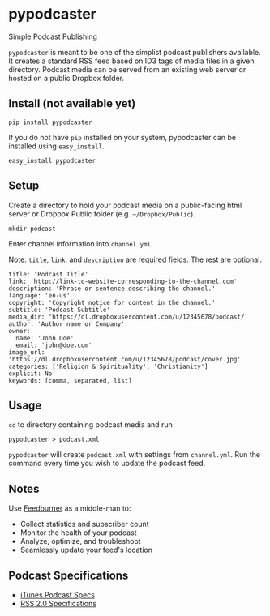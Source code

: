 # pypodcaster

Simple Podcast Publishing

`pypodcaster` is meant to be one of the simplist podcast publishers available. It creates a standard RSS feed based on ID3 tags of media files in a given directory. Podcast media can be served from an existing web server or hosted on a public Dropbox folder.

## Install (not available yet)

    pip install pypodcaster

If you do not have `pip` installed on your system, pypodcaster can be installed using `easy_install`.

    easy_install pypodcaster
  
## Setup

Create a directory to hold your podcast media on a public-facing html server or Dropbox Public folder (e.g. `~/Dropbox/Public`).

    mkdir podcast

Enter channel information into `channel.yml`

Note: `title`, `link`, and `description` are required fields. The rest are optional.

```
title: 'Podcast Title'
link: 'http://link-to-website-corresponding-to-the-channel.com'
description: 'Phrase or sentence describing the channel.'
language: 'en-us'
copyright: 'Copyright notice for content in the channel.'
subtitle: 'Podcast Subtitle'
media_dir: 'https://dl.dropboxusercontent.com/u/12345678/podcast/'
author: 'Author name or Company'
owner:
  name: 'John Doe'
  email: 'john@doe.com'
image_url: 'https://dl.dropboxusercontent.com/u/12345678/podcast/cover.jpg'
categories: ['Religion & Spirituality', 'Christianity']
explicit: No
keywords: [comma, separated, list]
```

## Usage

`cd` to directory containing podcast media and run

    pypodcaster > podcast.xml

`pypodcaster` will create `podcast.xml` with settings from `channel.yml`. Run the command every time you wish to update the podcast feed.

## Notes

Use [Feedburner](http://feedburner.com) as a middle-man to:

- Collect statistics and subscriber count
- Monitor the health of your podcast
- Analyze, optimize, and troubleshoot
- Seamlessly update your feed's location

## Podcast Specifications

- [iTunes Podcast Specs](http://www.apple.com/itunes/podcasts/specs.html)
- [RSS 2.0 Specifications](https://validator.w3.org/feed/docs/rss2.html)